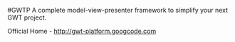 #GWTP
A complete model-view-presenter framework to simplify your next GWT project.

Official Home - http://gwt-platform.googcode.com
